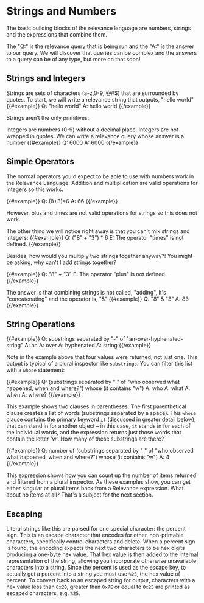 # Strings and Numbers

The basic building blocks of the relevance language are numbers, strings and the expressions
that combine them.

The "Q:" is the relevance query that is being run and the "A:" is the answer to our query. We will discover that queries can be complex and the answers to a query can be of any type, but more on that soon!

## Strings and Integers

Strings are sets of characters (a-z,0-9,!@#$) that are surrounded by quotes. To start, we will write a relevance string that outputs, "hello world"
{{#example}}
Q: "hello world"
A: hello world
{{/example}}

Strings aren’t the only primitives:

Integers are numbers (0-9) without a decimal place. Integers are not wrapped in quotes. We can write a relevance query whose answer is a number
{{#example}}
Q: 6000
A: 6000
{{/example}}

## Simple Operators
The normal operators you'd expect to be able to use with numbers work in the Relevance Language. Addition and multiplication are valid operations for integers so this works.

{{#example}}
Q: (8+3)*6
A: 66
{{/example}}

However, plus and times are not valid operations for strings so this does not work.

The other thing we will notice right away is that you can't mix strings and integers:
{{#example}}
Q: ("8" + "3") * 6
E: The operator "times" is not defined.
{{/example}}

Besides, how would you multiply two strings together anyway?! You might be asking, why can't I add strings together?

{{#example}}
Q: "8" + "3"
E: The operator "plus" is not defined.
{{/example}}

The answer is that combining strings is not called, "adding", it's "concatenating" and the operator is, "&"
{{#example}}
Q: "8" & "3"
A: 83
{{/example}}


## String Operations
{{#example}}
Q: substrings separated by "-" of "an-over-hyphenated-string"
A: an
A: over
A: hyphenated
A: string
{{/example}}

Note in the example above that four values were returned, not just one. This
output is typical of a plural inspector like `substrings`. You can filter this
list with a `whose` statement:

{{#example}}
Q: (substrings separated by " " of "who observed what happened, when and where?") whose (it contains "w")
A: who
A: what
A: when
A: where?
{{/example}}

This example shows two clauses in parentheses. The first parenthetical clause
creates a list of words (substrings separated by a space). This `whose` clause
contains the primary keyword `it` (discussed in greater detail below), that can
stand in for another object – in this case, `it` stands in for each of the
individual words, and the expression returns just those words that contain the
letter 'w'. How many of these substrings are there?

{{#example}}
Q: number of (substrings separated by " " of "who observed what happened, when and where?") whose (it contains "w")
A: 4 
{{/example}}

This expression shows how you can count up the number of items returned and
filtered from a plural inspector. As these examples show, you can get either
singular or plural items back from a Relevance expression. What about no items
at all? That's a subject for the next section.

## Escaping

Literal strings like this are parsed for one special character: the percent
sign. This is an escape character that encodes for other, non-printable
characters, specifically control characters and delete. When a percent sign is
found, the encoding expects the next two characters to be hex digits producing a
one-byte hex value. That hex value is then added to the internal representation
of the string, allowing you incorporate otherwise unavailable characters into a
string. Since the percent is used as the escape key, to actually get a percent
into a string you must use `%25`, the hex value of percent. To convert back to
an escaped string for output, characters with a hex value less than `0x20`,
greater than `0x7E` or equal to `0x25` are printed as escaped characters, e.g.
`%25`.
